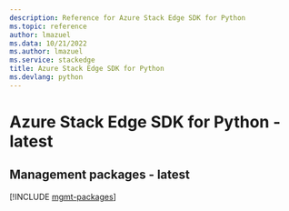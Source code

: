 ```yaml
---
description: Reference for Azure Stack Edge SDK for Python
ms.topic: reference
author: lmazuel
ms.data: 10/21/2022
ms.author: lmazuel
ms.service: stackedge
title: Azure Stack Edge SDK for Python
ms.devlang: python
---
```

# Azure Stack Edge SDK for Python - latest

## Management packages - latest
[!INCLUDE [mgmt-packages](stack-edge-mgmt-index.md)]